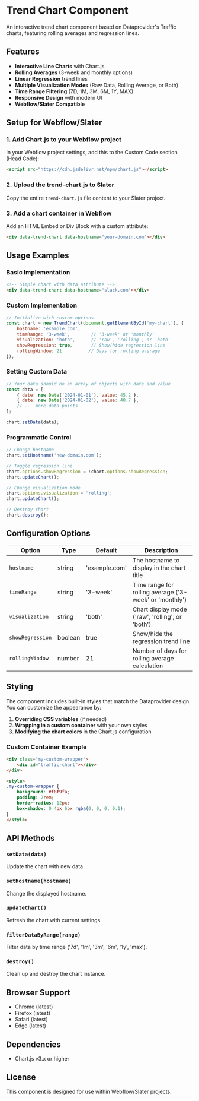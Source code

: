 # Trend Chart Component

An interactive trend chart component based on Dataprovider's Traffic charts, featuring rolling averages and regression lines.

## Features

- **Interactive Line Charts** with Chart.js
- **Rolling Averages** (3-week and monthly options)
- **Linear Regression** trend lines
- **Multiple Visualization Modes** (Raw Data, Rolling Average, or Both)
- **Time Range Filtering** (7D, 1M, 3M, 6M, 1Y, MAX)
- **Responsive Design** with modern UI
- **Webflow/Slater Compatible**

## Setup for Webflow/Slater

### 1. Add Chart.js to your Webflow project

In your Webflow project settings, add this to the Custom Code section (Head Code):

```html
<script src="https://cdn.jsdelivr.net/npm/chart.js"></script>
```

### 2. Upload the trend-chart.js to Slater

Copy the entire `trend-chart.js` file content to your Slater project.

### 3. Add a chart container in Webflow

Add an HTML Embed or Div Block with a custom attribute:

```html
<div data-trend-chart data-hostname="your-domain.com"></div>
```

## Usage Examples

### Basic Implementation

```html
<!-- Simple chart with data attribute -->
<div data-trend-chart data-hostname="slack.com"></div>
```

### Custom Implementation

```javascript
// Initialize with custom options
const chart = new TrendChart(document.getElementById('my-chart'), {
    hostname: 'example.com',
    timeRange: '3-week',        // '3-week' or 'monthly'
    visualization: 'both',      // 'raw', 'rolling', or 'both'
    showRegression: true,       // Show/hide regression line
    rollingWindow: 21          // Days for rolling average
});
```

### Setting Custom Data

```javascript
// Your data should be an array of objects with date and value
const data = [
    { date: new Date('2024-01-01'), value: 45.2 },
    { date: new Date('2024-01-02'), value: 48.7 },
    // ... more data points
];

chart.setData(data);
```

### Programmatic Control

```javascript
// Change hostname
chart.setHostname('new-domain.com');

// Toggle regression line
chart.options.showRegression = !chart.options.showRegression;
chart.updateChart();

// Change visualization mode
chart.options.visualization = 'rolling';
chart.updateChart();

// Destroy chart
chart.destroy();
```

## Configuration Options

| Option | Type | Default | Description |
|--------|------|---------|-------------|
| `hostname` | string | 'example.com' | The hostname to display in the chart title |
| `timeRange` | string | '3-week' | Time range for rolling average ('3-week' or 'monthly') |
| `visualization` | string | 'both' | Chart display mode ('raw', 'rolling', or 'both') |
| `showRegression` | boolean | true | Show/hide the regression trend line |
| `rollingWindow` | number | 21 | Number of days for rolling average calculation |

## Styling

The component includes built-in styles that match the Dataprovider design. You can customize the appearance by:

1. **Overriding CSS variables** (if needed)
2. **Wrapping in a custom container** with your own styles
3. **Modifying the chart colors** in the Chart.js configuration

### Custom Container Example

```html
<div class="my-custom-wrapper">
    <div id="traffic-chart"></div>
</div>

<style>
.my-custom-wrapper {
    background: #f8f9fa;
    padding: 2rem;
    border-radius: 12px;
    box-shadow: 0 4px 6px rgba(0, 0, 0, 0.1);
}
</style>
```

## API Methods

### `setData(data)`
Update the chart with new data.

### `setHostname(hostname)`
Change the displayed hostname.

### `updateChart()`
Refresh the chart with current settings.

### `filterDataByRange(range)`
Filter data by time range ('7d', '1m', '3m', '6m', '1y', 'max').

### `destroy()`
Clean up and destroy the chart instance.

## Browser Support

- Chrome (latest)
- Firefox (latest)
- Safari (latest)
- Edge (latest)

## Dependencies

- Chart.js v3.x or higher

## License

This component is designed for use within Webflow/Slater projects. 